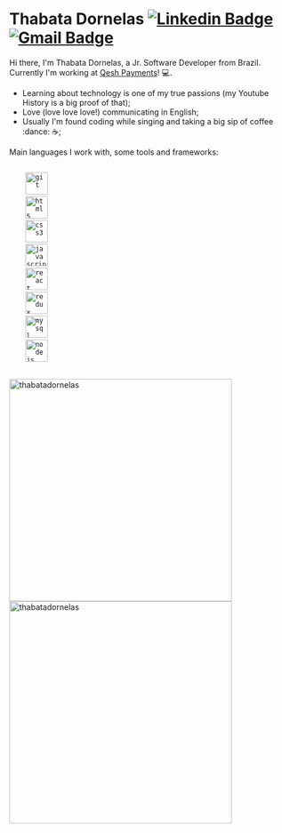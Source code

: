 # Thabata Dornelas [![Linkedin Badge](https://img.shields.io/badge/-thabatadornelas-blue?style=flat-square&logo=Linkedin&logoColor=white&link=https://https://www.linkedin.com/in/thabatadornelas/)](https://www.linkedin.com/in/thabatadornelas/) [![Gmail Badge](https://img.shields.io/badge/-dornelasthabata@gmail.com-c14438?style=flat-square&logo=Gmail&logoColor=white&link=mailto:dornelasthabata@gmail.com)](mailto:dornelasthabata@gmail.com)

Hi there, I'm Thabata Dornelas, a Jr. Software Developer from Brazil. Currently I'm working at [Qesh Payments](https://www.https://app.qesh.ai//)! :computer:.

- Learning about technology is one of my true passions (my Youtube History is a big proof of that);
- Love (love love love!) communicating in English;
- Usually I'm found coding while singing and taking a big sip of coffee :dance: :coffee:;

Main languages I work with, some tools and frameworks:
<p align="left">
  <code>
    <img src="https://devicons.github.io/devicon/devicon.git/icons/git/git-original.svg" alt="git" height="40"/> 
    <img src="https://devicons.github.io/devicon/devicon.git/icons/html5/html5-original-wordmark.svg" alt="html5" height="40"/> 
    <img src="https://devicons.github.io/devicon/devicon.git/icons/css3/css3-original-wordmark.svg" alt="css3" height="40" /> 
    <img src="https://devicons.github.io/devicon/devicon.git/icons/javascript/javascript-original.svg" alt="javascript" height="40"/> 
    <img src="https://devicons.github.io/devicon/devicon.git/icons/react/react-original-wordmark.svg" alt="react" height="40" /> 
    <img src="https://devicons.github.io/devicon/devicon.git/icons/redux/redux-original.svg" alt="redux" height="40" /> 
    <img src="https://devicons.github.io/devicon/devicon.git/icons/mysql/mysql-original-wordmark.svg" alt="mysql" height="40" /> 
    <img src="https://devicons.github.io/devicon/devicon.git/icons/nodejs/nodejs-original-wordmark.svg" alt="nodejs" height="40"/> 
  </code>
</p>

<p>
    <img align="left" src="https://github-readme-stats.vercel.app/api/top-langs/?username=thabatadornelas&layout=compact&theme=light&title_color=268bd2" alt="thabatadornelas" width="400" />
</p>
<p>
    <img align="center" src="https://github-readme-stats.vercel.app/api?username=thabatadornelas&count_private=true&show_icons=true&theme=light&icon_color=268bd2&title_color=268bd2" alt="thabatadornelas" width="400"/>
</p>



